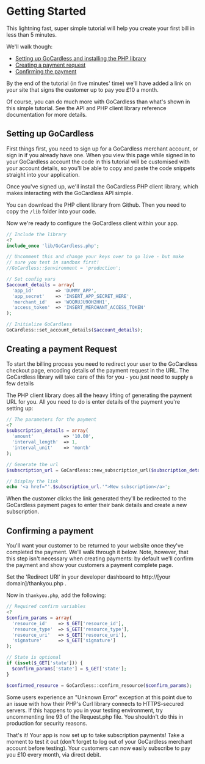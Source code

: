 # Getting Started

This lightning fast, super simple tutorial will help you create your first bill in less than 5 minutes.

We'll walk though:

* [Setting up GoCardless and installing the PHP library](#setting-up-gocardless)
* [Creating a payment request](#creating-a-payment-request)
* [Confirming the payment](#confirming-a-payment)

By the end of the tutorial (in five minutes' time) we'll have added a link on your site that signs the customer up to pay you £10 a month.

Of course, you can do much more with GoCardless than what's shown in this simple tutorial. See the API and PHP client library reference documentation for more details.

## Setting up GoCardless

First things first, you need to sign up for a GoCardless merchant account, or sign in if you already have one. When you view this page while signed in to your GoCardless account the code in this tutorial will be customised with your account details, so you'll be able to copy and paste the code snippets straight into your application.

Once you've signed up, we'll install the GoCardless PHP client library, which makes interacting with the GoCardless API simple.

You can download the PHP client library from Github. Then you need to copy the `/lib` folder into your code.

Now we're ready to configure the GoCardless client within your app.

```php
// Include the library
<?
include_once 'lib/GoCardless.php';

// Uncomment this and change your keys over to go live - but make
// sure you test in sandbox first!
//GoCardless::$environment = 'production';

// Set config vars
$account_details = array(
  'app_id'        => 'DUMMY_APP',
  'app_secret'    => 'INSERT_APP_SECRET_HERE',
  'merchant_id'   => 'WOQRUJU9OH2HH1',
  'access_token'  => 'INSERT_MERCHANT_ACCESS_TOKEN'
);

// Initialize GoCardless
GoCardless::set_account_details($account_details);
```

## Creating a payment Request

To start the billing process you need to redirect your user to the GoCardless checkout page, encoding details of the payment request in the URL. The GoCardless library will take care of this for you - you just need to supply a few details

The PHP client library does all the heavy lifting of generating the payment URL for you. All you need to do is enter details of the payment you're setting up:

```php
// The parameters for the payment
<?
$subscription_details = array(
  'amount'           => '10.00',
  'interval_length'  => 1,
  'interval_unit'    => 'month'
);

// Generate the url
$subscription_url = GoCardless::new_subscription_url($subscription_details);

// Display the link
echo '<a href="'.$subscription_url.'">New subscription</a>';
```

When the customer clicks the link generated they'll be redirected to the GoCardless payment pages to enter their bank details and create a new subscription.

## Confirming a payment

You'll want your customer to be returned to your website once they've completed the payment. We'll walk through it below. Note, however, that this step isn't necessary when creating payments: by default we'll confirm the payment and show your customers a payment complete page.

Set the 'Redirect URI' in your developer dashboard to http://[your domain]/thankyou.php .

Now in `thankyou.php`, add the following:

```php
// Required confirm variables
<?
$confirm_params = array(
  'resource_id'    => $_GET['resource_id'],
  'resource_type'  => $_GET['resource_type'],
  'resource_uri'   => $_GET['resource_uri'],
  'signature'      => $_GET['signature']
);

// State is optional
if (isset($_GET['state'])) {
  $confirm_params['state'] = $_GET['state'];
}

$confirmed_resource = GoCardless::confirm_resource($confirm_params);
```

Some users experience an "Unknown Error" exception at this point due to an issue with how their PHP's Curl library connects to HTTPS-secured servers. If this happens to you in your testing environment, try uncommenting line 93 of the Request.php file. You shouldn't do this in production for security reasons.

That's it! Your app is now set up to take subscription payments! Take a moment to test it out (don't forget to log out of your GoCardless merchant account before testing). Your customers can now easily subscribe to pay you £10 every month, via direct debit.
